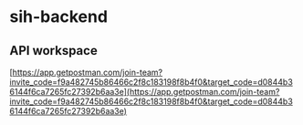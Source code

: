 # sih-backend

## API workspace

[https://app.getpostman.com/join-team?invite_code=f9a482745b86466c2f8c183198f8b4f0&target_code=d0844b36144f6ca7265fc27392b6aa3e](https://app.getpostman.com/join-team?invite_code=f9a482745b86466c2f8c183198f8b4f0&target_code=d0844b36144f6ca7265fc27392b6aa3e)
